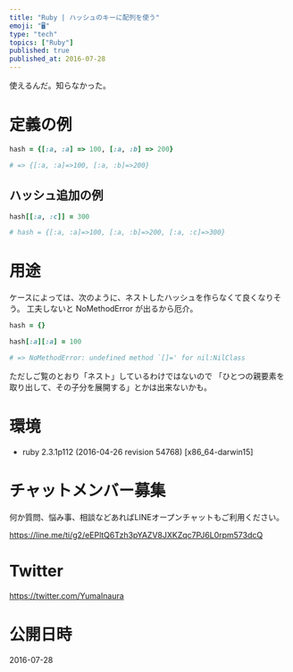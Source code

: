 ```yaml
---
title: "Ruby | ハッシュのキーに配列を使う"
emoji: "🖥"
type: "tech"
topics: ["Ruby"]
published: true
published_at: 2016-07-28
---
```


使えるんだ。知らなかった。

# 定義の例

```rb
hash = {[:a, :a] => 100, [:a, :b] => 200}

# => {[:a, :a]=>100, [:a, :b]=>200}
```

## ハッシュ追加の例

```rb
hash[[:a, :c]] = 300

# hash = {[:a, :a]=>100, [:a, :b]=>200, [:a, :c]=>300}
```

# 用途

ケースによっては、次のように、ネストしたハッシュを作らなくて良くなりそう。
工夫しないと NoMethodError が出るから厄介。

```rb
hash = {} 

hash[:a][:a] = 100

# => NoMethodError: undefined method `[]=' for nil:NilClass
```

ただしご覧のとおり「ネスト」しているわけではないので
「ひとつの親要素を取り出して、その子分を展開する」とかは出来ないかも。

# 環境

- ruby 2.3.1p112 (2016-04-26 revision 54768) [x86_64-darwin15]








<!-- Update From Qiita API -->

# チャットメンバー募集


何か質問、悩み事、相談などあればLINEオープンチャットもご利用ください。

https://line.me/ti/g2/eEPltQ6Tzh3pYAZV8JXKZqc7PJ6L0rpm573dcQ





# Twitter


https://twitter.com/YumaInaura


<!-- Update From Qiita API -->



# 公開日時

2016-07-28
